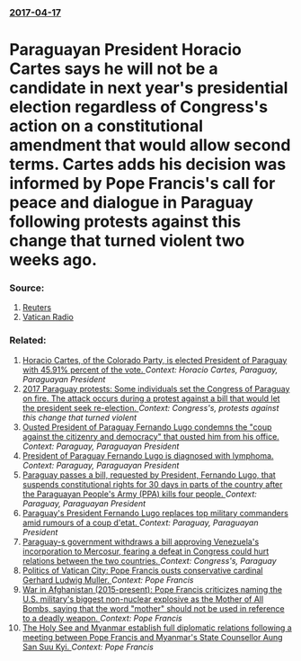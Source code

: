### [2017-04-17](/news/2017/04/17/index.md)

# Paraguayan President Horacio Cartes says he will not be a candidate in next year's presidential election regardless of Congress's action on a constitutional amendment that would allow second terms. Cartes adds his decision was informed by Pope Francis's call for peace and dialogue in Paraguay following protests against this change that turned violent two weeks ago. 




### Source:

1. [Reuters](http://www.reuters.com/article/us-paraguay-politics-idUSKBN17J1H0)
2. [Vatican Radio](http://en.radiovaticana.va/news/2017/04/02/pope_appeals_for_colombia,_drc,_venezuela_and_paraguay/1302930)

### Related:

1. [Horacio Cartes, of the Colorado Party, is elected President of Paraguay with 45.91% percent of the vote. ](/news/2013/04/21/horacio-cartes-of-the-colorado-party-is-elected-president-of-paraguay-with-45-91-percent-of-the-vote.md) _Context: Horacio Cartes, Paraguay, Paraguayan President_
2. [2017 Paraguay protests: Some individuals set the Congress of Paraguay on fire. The attack occurs during a protest against a bill that would let the president seek re-election. ](/news/2017/03/31/2017-paraguay-protests-some-individuals-set-the-congress-of-paraguay-on-fire-the-attack-occurs-during-a-protest-against-a-bill-that-would.md) _Context: Congress's, protests against this change that turned violent_
3. [Ousted President of Paraguay Fernando Lugo condemns the "coup against the citizenry and democracy" that ousted him from his office. ](/news/2012/06/24/ousted-president-of-paraguay-fernando-lugo-condemns-the-coup-against-the-citizenry-and-democracy-that-ousted-him-from-his-office.md) _Context: Paraguay, Paraguayan President_
4. [President of Paraguay Fernando Lugo is diagnosed with lymphoma. ](/news/2010/08/7/president-of-paraguay-fernando-lugo-is-diagnosed-with-lymphoma.md) _Context: Paraguay, Paraguayan President_
5. [Paraguay passes a bill, requested by President, Fernando Lugo, that suspends constitutional rights for 30 days in parts of the country after the Paraguayan People's Army (PPA) kills four people. ](/news/2010/04/24/paraguay-passes-a-bill-requested-by-president-fernando-lugo-that-suspends-constitutional-rights-for-30-days-in-parts-of-the-country-after.md) _Context: Paraguay, Paraguayan President_
6. [ Paraguay's President Fernando Lugo replaces top military commanders amid rumours of a coup d'etat. ](/news/2009/11/5/paraguay-s-president-fernando-lugo-replaces-top-military-commanders-amid-rumours-of-a-coup-d-a-c-tat.md) _Context: Paraguay, Paraguayan President_
7. [ Paraguay-s government withdraws a bill approving Venezuela's incorporation to Mercosur, fearing a defeat in Congress could hurt relations between the two countries. ](/news/2009/08/14/paraguay-s-government-withdraws-a-bill-approving-venezuela-s-incorporation-to-mercosur-fearing-a-defeat-in-congress-could-hurt-relations.md) _Context: Congress's, Paraguay_
8. [Politics of Vatican City: Pope Francis ousts conservative cardinal Gerhard Ludwig Muller. ](/news/2017/07/1/politics-of-vatican-city-pope-francis-ousts-conservative-cardinal-gerhard-ludwig-ma1-4ller.md) _Context: Pope Francis_
9. [War in Afghanistan (2015-present): Pope Francis criticizes naming the U.S. military's biggest non-nuclear explosive as the Mother of All Bombs, saying that the word "mother" should not be used in reference to a deadly weapon. ](/news/2017/05/6/war-in-afghanistan-2015-present-pope-francis-criticizes-naming-the-u-s-military-s-biggest-non-nuclear-explosive-as-the-mother-of-all-b.md) _Context: Pope Francis_
10. [The Holy See and Myanmar establish full diplomatic relations following a meeting between Pope Francis and Myanmar's State Counsellor Aung San Suu Kyi. ](/news/2017/05/4/the-holy-see-and-myanmar-establish-full-diplomatic-relations-following-a-meeting-between-pope-francis-and-myanmar-s-state-counsellor-aung-sa.md) _Context: Pope Francis_
